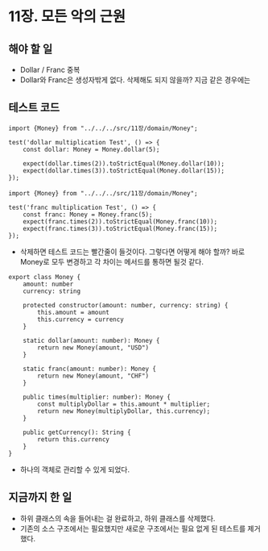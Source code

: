 # 11장. 모든 악의 근원

## 해야 할 일

- Dollar / Franc 중복
- Dollar와 Franc은 생성자밖게 없다. 삭제해도 되지 않을까? 지금 같은 경우에는

## 테스트 코드

```tsx
import {Money} from "../../../src/11장/domain/Money";

test('dollar multiplication Test', () => {
    const dollar: Money = Money.dollar(5);

    expect(dollar.times(2)).toStrictEqual(Money.dollar(10));
    expect(dollar.times(3)).toStrictEqual(Money.dollar(15));
});
```

```tsx
import {Money} from "../../../src/11장/domain/Money";

test('franc multiplication Test', () => {
    const franc: Money = Money.franc(5);
    expect(franc.times(2)).toStrictEqual(Money.franc(10));
    expect(franc.times(3)).toStrictEqual(Money.franc(15));
});
```

- 삭제하면 테스트 코드는 빨간줄이 들것이다. 그렇다면 어떻게 해야 할까? 바로 Money로 모두 변경하고 각 차이는 메서드를 통하면 될것 같다.

```tsx
export class Money {
    amount: number
    currency: string

    protected constructor(amount: number, currency: string) {
        this.amount = amount
        this.currency = currency
    }

    static dollar(amount: number): Money {
        return new Money(amount, "USD")
    }

    static franc(amount: number): Money {
        return new Money(amount, "CHF")
    }

    public times(multiplier: number): Money {
        const multiplyDollar = this.amount * multiplier;
        return new Money(multiplyDollar, this.currency);
    }

    public getCurrency(): String {
        return this.currency
    }
}
```

- 하나의 객체로 관리할 수 있게 되었다.

## 지금까지 한 일

- 하위 클래스의 속을 들어내는 걸 완료하고, 하위 클래스를 삭제했다.
- 기존의 소스 구조에서는 필요했지만 새로운 구조에서는 필요 없게 된 테스트를 제거했다.